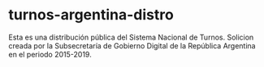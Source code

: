 # turnos-argentina-distro
Esta es una distribución pública del Sistema Nacional de Turnos. Solicion creada por la Subsecretaría de Gobierno Digital de la República Argentina en el periodo 2015-2019. 
